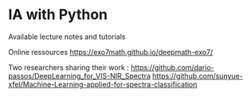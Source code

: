 # IA with Python
Available lecture notes and tutorials

Online ressources
https://exo7math.github.io/deepmath-exo7/

Two researchers sharing their work :
https://github.com/dario-passos/DeepLearning_for_VIS-NIR_Spectra
https://github.com/sunyue-xfel/Machine-Learning-applied-for-spectra-classification
